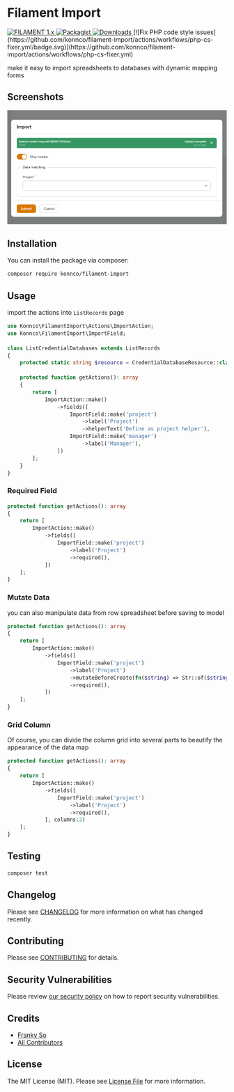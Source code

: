 # Filament Import


<a href="https://filamentadmin.com/docs/2.x/admin/installation">
    <img alt="FILAMENT 1.x" src="https://img.shields.io/badge/FILAMENT-1.x-EBB304">
</a>
<a href="https://packagist.org/packages/konnco/filament-import">
    <img alt="Packagist" src="https://img.shields.io/packagist/v/konnco/filament-import.svg?logo=packagist">
</a>
<a href="https://packagist.org/packages/konnco/filament-import">
    <img alt="Downloads" src="https://img.shields.io/packagist/dt/konnco/filament-import.svg" >
</a>
[![Fix PHP code style issues](https://github.com/konnco/filament-import/actions/workflows/php-cs-fixer.yml/badge.svg)](https://github.com/konnco/filament-import/actions/workflows/php-cs-fixer.yml)

make it easy to import spreadsheets to databases with dynamic mapping forms

## Screenshots

![Screenshot of Login](./art/screenshot.png)

## Installation

You can install the package via composer:

```bash
composer require konnco/filament-import
```

## Usage

import the actions into `ListRecords` page

```php
use Konnco\FilamentImport\Actions\ImportAction;
use Konnco\FilamentImport\ImportField;

class ListCredentialDatabases extends ListRecords
{
    protected static string $resource = CredentialDatabaseResource::class;

    protected function getActions(): array
    {
        return [
            ImportAction::make()
                ->fields([
                    ImportField::make('project')
                        ->label('Project')
                        ->helperText('Define as project helper'),
                    ImportField::make('manager')
                        ->label('Manager'),
                ])
        ];
    }
}
```
### Required Field
```php
protected function getActions(): array
{
    return [
        ImportAction::make()
            ->fields([
                ImportField::make('project')
                    ->label('Project')
                    ->required(),
            ])
    ];
}
```

### Mutate Data
you can also manipulate data from row spreadsheet before saving to model
```php
protected function getActions(): array
{
    return [
        ImportAction::make()
            ->fields([
                ImportField::make('project')
                    ->label('Project')
                    ->mutateBeforeCreate(fn($string) => Str::of($string)->camelCase())
                    ->required(),
            ])
    ];
}
```

### Grid Column
Of course, you can divide the column grid into several parts to beautify the appearance of the data map
```php
protected function getActions(): array
{
    return [
        ImportAction::make()
            ->fields([
                ImportField::make('project')
                    ->label('Project')
                    ->required(),
            ], columns:2)
    ];
}
```


## Testing

```bash
composer test
```

## Changelog

Please see [CHANGELOG](CHANGELOG.md) for more information on what has changed recently.

## Contributing

Please see [CONTRIBUTING](https://github.com/konnco/.github/blob/main/CONTRIBUTING.md) for details.

## Security Vulnerabilities

Please review [our security policy](../../security/policy) on how to report security vulnerabilities.

## Credits

- [Franky So](https://github.com/frankyso)
- [All Contributors](../../contributors)

## License

The MIT License (MIT). Please see [License File](LICENSE.md) for more information.
